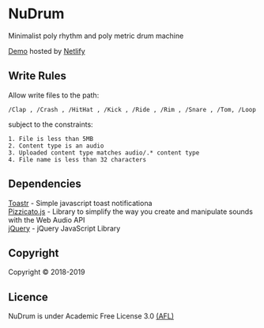 # NuDrum

Minimalist poly rhythm and poly metric drum machine

[Demo](https://nudrum.netlify.com/) hosted by [Netlify](https://netlify.com/)

## Write Rules

Allow write files to the path:

    /Clap , /Crash , /HitHat , /Kick , /Ride , /Rim , /Snare , /Tom, /Loop
subject to the constraints:
    
    1. File is less than 5MB
    2. Content type is an audio
    3. Uploaded content type matches audio/.* content type
    4. File name is less than 32 characters
     
## Dependencies
[Toastr](https://github.com/CodeSeven/toastr) - Simple javascript toast notificationa <br>
[Pizzicato.js](https://github.com/alemangui/pizzicato) - Library to simplify the way you create and manipulate sounds with the Web Audio API <br>
[jQuery](https://github.com/jquery/jquery) - jQuery JavaScript Library 

## Copyright
Copyright © 2018-2019

## Licence

NuDrum is under Academic Free License 3.0
[(AFL)](https://tldrlegal.com/license/academic-free-license-3.0-\(afl\))